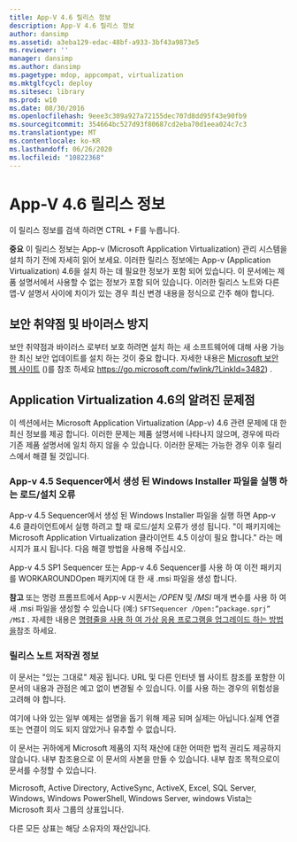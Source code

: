 ```yaml
---
title: App-V 4.6 릴리스 정보
description: App-V 4.6 릴리스 정보
author: dansimp
ms.assetid: a3eba129-edac-48bf-a933-3bf43a9873e5
ms.reviewer: ''
manager: dansimp
ms.author: dansimp
ms.pagetype: mdop, appcompat, virtualization
ms.mktglfcycl: deploy
ms.sitesec: library
ms.prod: w10
ms.date: 08/30/2016
ms.openlocfilehash: 9eee3c309a927a72155dec707d8dd95f43e90fb9
ms.sourcegitcommit: 354664bc527d93f80687cd2eba70d1eea024c7c3
ms.translationtype: MT
ms.contentlocale: ko-KR
ms.lasthandoff: 06/26/2020
ms.locfileid: "10822368"
---
```

# App-V 4.6 릴리스 정보


이 릴리스 정보를 검색 하려면 CTRL + F를 누릅니다.

**중요**  이 릴리스 정보는 App-v (Microsoft Application Virtualization) 관리 시스템을 설치 하기 전에 자세히 읽어 보세요. 이러한 릴리스 정보에는 App-v (Application Virtualization) 4.6을 설치 하는 데 필요한 정보가 포함 되어 있습니다. 이 문서에는 제품 설명서에서 사용할 수 없는 정보가 포함 되어 있습니다. 이러한 릴리스 노트와 다른 앱-V 설명서 사이에 차이가 있는 경우 최신 변경 내용을 정식으로 간주 해야 합니다.

 

## 보안 취약점 및 바이러스 방지


보안 취약점과 바이러스 로부터 보호 하려면 설치 하는 새 소프트웨어에 대해 사용 가능한 최신 보안 업데이트를 설치 하는 것이 중요 합니다. 자세한 내용은 [Microsoft 보안 웹 사이트](https://go.microsoft.com/fwlink/?LinkId=3482) ()를 참조 하세요 https://go.microsoft.com/fwlink/?LinkId=3482) .

## Application Virtualization 4.6의 알려진 문제점


이 섹션에서는 Microsoft Application Virtualization (App-v) 4.6 관련 문제에 대 한 최신 정보를 제공 합니다. 이러한 문제는 제품 설명서에 나타나지 않으며, 경우에 따라 기존 제품 설명서에 일치 하지 않을 수 있습니다. 이러한 문제는 가능한 경우 이후 릴리스에서 해결 될 것입니다.

### App-v 4.5 Sequencer에서 생성 된 Windows Installer 파일을 실행 하는 로드/설치 오류

App-v 4.5 Sequencer에서 생성 된 Windows Installer 파일을 실행 하면 App-v 4.6 클라이언트에서 실행 하려고 할 때 로드/설치 오류가 생성 됩니다. "이 패키지에는 Microsoft Application Virtualization 클라이언트 4.5 이상이 필요 합니다." 라는 메시지가 표시 됩니다. 다음 해결 방법을 사용해 주십시오.

App-v 4.5 SP1 Sequencer 또는 App-v 4.6 Sequencer를 사용 하 여 이전 패키지를 WORKAROUNDOpen 패키지에 대 한 새 .msi 파일을 생성 합니다.

**참고**  또는 명령 프롬프트에서 App-v 시퀀서는 */OPEN* 및 */MSI* 매개 변수를 사용 하 여 새 .msi 파일을 생성할 수 있습니다 (예:) `SFTSequencer /Open:”package.sprj” /MSI` . 자세한 내용은 [명령줄을 사용 하 여 가상 응용 프로그램을 업그레이드 하는 방법을](how-to-upgrade-a-virtual-application-by-using-the-command-line.md)참조 하세요.

 

### 릴리스 노트 저작권 정보

이 문서는 "있는 그대로" 제공 됩니다. URL 및 다른 인터넷 웹 사이트 참조를 포함한 이 문서의 내용과 관점은 예고 없이 변경될 수 있습니다. 이를 사용 하는 경우의 위험성을 고려해 야 합니다.

여기에 나와 있는 일부 예제는 설명을 돕기 위해 제공 되며 실제는 아닙니다.실제 연결 또는 연결이 의도 되지 않았거나 유추할 수 없습니다.

이 문서는 귀하에게 Microsoft 제품의 지적 재산에 대한 어떠한 법적 권리도 제공하지 않습니다. 내부 참조용으로 이 문서의 사본을 만들 수 있습니다. 내부 참조 목적으로이 문서를 수정할 수 있습니다.



Microsoft, Active Directory, ActiveSync, ActiveX, Excel, SQL Server, Windows, Windows PowerShell, Windows Server, windows Vista는 Microsoft 회사 그룹의 상표입니다.

다른 모든 상표는 해당 소유자의 재산입니다.

 

 






